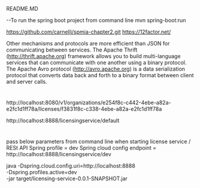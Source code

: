 README.MD

--To run the spring boot project from command line
mvn spring-boot:run

https://github.com/carnellj/spmia-chapter2.git
https://12factor.net/

Other mechanisms and protocols are more efficient than JSON for communicating
between services. The Apache Thrift (http://thrift.apache.org) framework allows you
to build multi-language services that can communicate with one another using a
binary protocol. The Apache Avro protocol (http://avro.apache.org) is a data serialization
protocol that converts data back and forth to a binary format between client and
server calls.


# 
http://localhost:8080/v1/organizations/e254f8c-c442-4ebe-a82a-e2fc1d1ff78a/licenses/f3831f8c-c338-4ebe-a82a-e2fc1d1ff78a

http://localhost:8888/licensingservice/default

# 
pass below parameters from command line when starting license service / RESt API
Spring profile = dev
Spring cloud config endpoint = http://localhost:8888/licensingservice/dev

java -Dspring.cloud.config.uri=http://localhost:8888 \
-Dspring.profiles.active=dev \
-jar target/licensing-service-0.0.1-SNAPSHOT.jar
